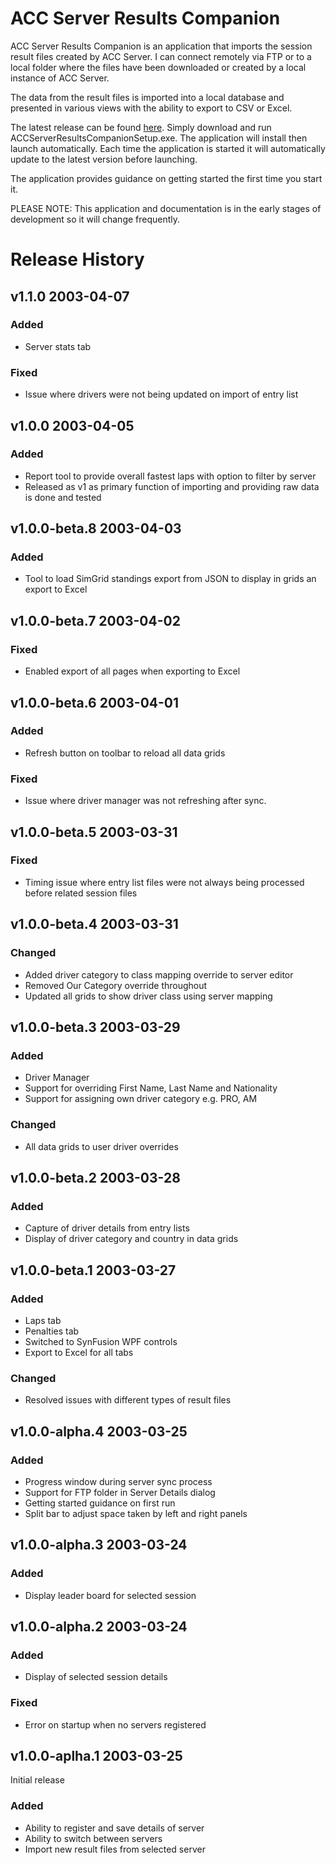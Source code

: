 # ACC Server Results Companion

ACC Server Results Companion is an application that imports the session result files created by ACC Server. I can connect remotely via FTP or to a local folder where the files have been downloaded or created by a local instance of ACC Server.

The data from the result files is imported into a local database and presented in various views with the ability to export to CSV or Excel.

The latest release can be found [here](https://github.com/testpossessed/acc-server-results-companion/releases). Simply download and run ACCServerResultsCompanionSetup.exe.
The application will install then launch automatically. Each time the application is started it will automatically update to the latest version before launching.

The application provides guidance on getting started the first time you start it.

PLEASE NOTE:  This application and documentation is in the early stages of development so it will change frequently.

# Release History

## v1.1.0 2003-04-07

### Added
- Server stats tab

### Fixed
- Issue where drivers were not being updated on import of entry list

## v1.0.0 2003-04-05

### Added
- Report tool to provide overall fastest laps with option to filter by server
- Released as v1 as primary function of importing and providing raw data is done and tested

## v1.0.0-beta.8 2003-04-03

### Added
- Tool to load SimGrid standings export from JSON to display in grids an export to Excel

## v1.0.0-beta.7 2003-04-02

### Fixed
- Enabled export of all pages when exporting to Excel

## v1.0.0-beta.6 2003-04-01

### Added
- Refresh button on toolbar to reload all data grids

### Fixed
- Issue where driver manager was not refreshing after sync.

## v1.0.0-beta.5 2003-03-31

### Fixed
- Timing issue where entry list files were not always being processed before related session files

## v1.0.0-beta.4 2003-03-31

### Changed
- Added driver category to class mapping override to server editor
- Removed Our Category override throughout
- Updated all grids to show driver class using server mapping

## v1.0.0-beta.3 2003-03-29

### Added
- Driver Manager
- Support for overriding First Name, Last Name and Nationality
- Support for assigning own driver category e.g. PRO, AM

### Changed
- All data grids to user driver overrides

## v1.0.0-beta.2 2003-03-28

### Added
- Capture of driver details from entry lists
- Display of driver category and country in data grids

## v1.0.0-beta.1 2003-03-27

### Added
- Laps tab
- Penalties tab
- Switched to SynFusion WPF controls
- Export to Excel for all tabs

### Changed
- Resolved issues with different types of result files

## v1.0.0-alpha.4 2003-03-25

### Added
- Progress window during server sync process
- Support for FTP folder in Server Details dialog
- Getting started guidance on first run
- Split bar to adjust space taken by left and right panels


## v1.0.0-alpha.3 2003-03-24

### Added
- Display leader board for selected session

## v1.0.0-alpha.2 2003-03-24

### Added
- Display of selected session details

### Fixed
- Error on startup when no servers registered


## v1.0.0-aplha.1 2003-03-25

Initial release

### Added
- Ability to register and save details of server
- Ability to switch between servers
- Import new result files from selected server

